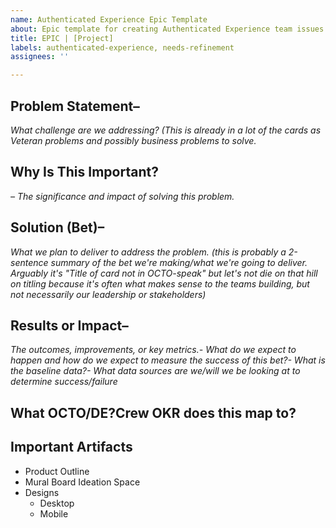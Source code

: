 ```yaml
---
name: Authenticated Experience Epic Template
about: Epic template for creating Authenticated Experience team issues
title: EPIC | [Project]
labels: authenticated-experience, needs-refinement
assignees: ''

---
```


## Problem Statement– 
_What challenge are we addressing? (This is already in a lot of the cards as Veteran problems and possibly business problems to solve._

## Why Is This Important?
_– The significance and impact of solving this problem._

## Solution (Bet)– 
_What we plan to deliver to address the problem. (this is probably a 2-sentence summary of the bet we're making/what we're going to deliver. Arguably it's "Title of card not in OCTO-speak" but let's not die on that hill on titling because it's often what makes sense to the teams building, but not necessarily our leadership or stakeholders)_

## Results or Impact– 
_The outcomes, improvements, or key metrics.- What do we expect to happen and how do we expect to measure the success of this bet?- What is the baseline data?- What data sources are we/will we be looking at to determine success/failure_

## What OCTO/DE?Crew OKR does this map to?



## Important Artifacts 
- Product Outline
- Mural Board Ideation Space
- Designs
     - Desktop
     - Mobile
